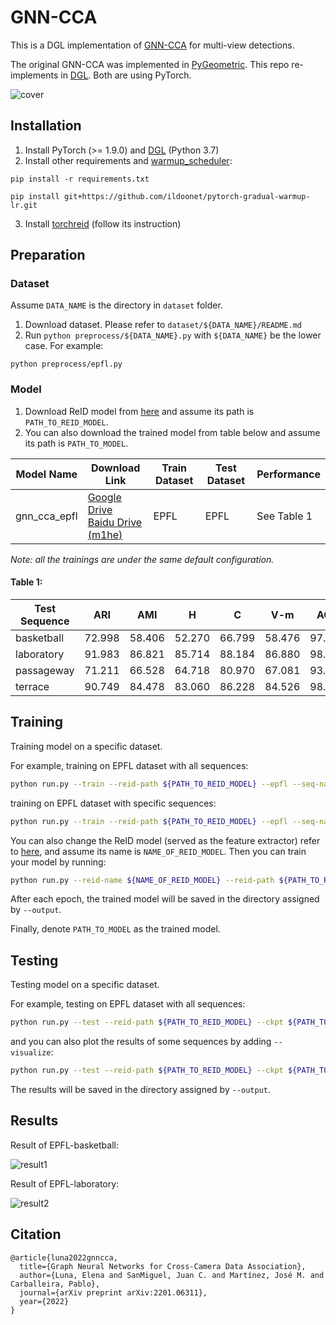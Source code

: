 # GNN-CCA
This is a DGL implementation of [GNN-CCA](https://arxiv.org/abs/2201.06311) for multi-view detections.

The original GNN-CCA was implemented in [PyGeometric](https://github.com/pyg-team/pytorch_geometric). This repo re-implements in [DGL](https://github.com/dmlc/dgl). Both are using PyTorch.

![cover](doc/seq_3_frame_2001.jpg)

## Installation
1. Install PyTorch (>= 1.9.0) and [DGL](https://www.dgl.ai/pages/start.html) (Python 3.7)
2. Install other requirements and [warmup_scheduler](https://github.com/ildoonet/pytorch-gradual-warmup-lr):
``` 
pip install -r requirements.txt
```
```
pip install git+https://github.com/ildoonet/pytorch-gradual-warmup-lr.git
```
3. Install [torchreid](https://github.com/KaiyangZhou/deep-person-reid) (follow its instruction)

## Preparation
### Dataset
Assume `DATA_NAME` is the directory in `dataset` folder.

1. Download dataset. Please refer to `dataset/${DATA_NAME}/README.md`
2. Run `python preprocess/${DATA_NAME}.py` with `${DATA_NAME}` be the lower case. For example:
```
python preprocess/epfl.py
```

### Model
1. Download ReID model from [here](https://drive.google.com/file/d/1nIrszJVYSHf3Ej8-j6DTFdWz8EnO42PB/view) and assume its path is `PATH_TO_REID_MODEL`.
2. You can also download the trained model from table below and assume its path is `PATH_TO_MODEL`.

| Model Name   | Download Link                                                                                                                                                                   | Train Dataset | Test Dataset | Performance |
|--------------|---------------------------------------------------------------------------------------------------------------------------------------------------------------------------------|---------------|--------------|-------------|
| gnn_cca_epfl | [Google Drive](https://drive.google.com/file/d/1gJs5pxpo6KAr6xhcRnM2EH2gL1hF7ztJ/view?usp=sharing) <br/> [Baidu Drive (m1he)](https://pan.baidu.com/s/1UoA7Hsc_G9NBRdtzjePPyg)  | EPFL          | EPFL         | See Table 1 |

_Note: all the trainings are under the same default configuration._

#### Table 1:
| Test Sequence | ARI    | AMI    | H      | C      | V-m    | ACC    |
|---------------|--------|--------|--------|--------|--------|--------|
| basketball    | 72.998 | 58.406 | 52.270 | 66.799 | 58.476 | 97.035 |
| laboratory    | 91.983 | 86.821 | 85.714 | 88.184 | 86.880 | 98.268 |
| passageway    | 71.211 | 66.528 | 64.718 | 80.970 | 67.081 | 93.573 |
| terrace       | 90.749 | 84.478 | 83.060 | 86.228 | 84.526 | 98.300 |

## Training
Training model on a specific dataset.

For example, training on EPFL dataset with all sequences:
```bash
python run.py --train --reid-path ${PATH_TO_REID_MODEL} --epfl --seq-name all
```
training on EPFL dataset with specific sequences:
```bash
python run.py --train --reid-path ${PATH_TO_REID_MODEL} --epfl --seq-name terrace passageway
```
You can also change the ReID model (served as the feature extractor) refer to [here](https://kaiyangzhou.github.io/deep-person-reid/MODEL_ZOO.html), and assume its name is `NAME_OF_REID_MODEL`.
Then you can train your model by running:
```bash
python run.py --reid-name ${NAME_OF_REID_MODEL} --reid-path ${PATH_TO_REID_MODEL} ...
```
After each epoch, the trained model will be saved in the directory assigned by `--output`.

Finally, denote `PATH_TO_MODEL` as the trained model.

## Testing
Testing model on a specific dataset.

For example, testing on EPFL dataset with all sequences:
```bash
python run.py --test --reid-path ${PATH_TO_REID_MODEL} --ckpt ${PATH_TO_MODEL} --epfl --seq-name all
```
and you can also plot the results of some sequences by adding `--visualize`:
```bash
python run.py --test --reid-path ${PATH_TO_REID_MODEL} --ckpt ${PATH_TO_MODEL} --epfl --seq-name terrace laboratory --visualize
```
The results will be saved in the directory assigned by `--output`.

## Results
Result of EPFL-basketball:

![result1](doc/seq_1_frame_123.jpg)

Result of EPFL-laboratory:

![result2](doc/seq_2_frame_1929.jpg)

## Citation
```
@article{luna2022gnncca,
  title={Graph Neural Networks for Cross-Camera Data Association},
  author={Luna, Elena and SanMiguel, Juan C. and Martínez, José M. and Carballeira, Pablo},
  journal={arXiv preprint arXiv:2201.06311},
  year={2022}
}
```
